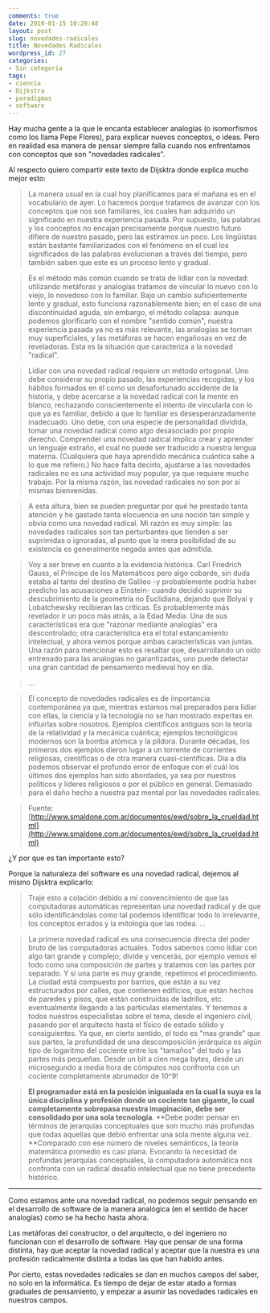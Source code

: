 ```yaml
---
comments: true
date: 2010-01-15 10:20:48
layout: post
slug: novedades-radicales
title: Novedades Radicales
wordpress_id: 27
categories:
- Sin categoría
tags:
- ciencia
- Dijkstra
- paradigmas
- software
---
```


Hay mucha gente a la que le encanta establecer analogías (o isomorfismos como los llama Pepe Flores), para explicar nuevos conceptos, o ideas. Pero en realidad esa manera de pensar siempre falla cuando nos enfrentamos con conceptos que son "novedades radicales".

Al respecto quiero compartir este texto de Dijsktra donde explica mucho mejor esto:

  


> La manera usual en la cual hoy planificamos para el mañana es en el vocabulario de ayer. Lo hacemos porque tratamos de avanzar con los conceptos que nos son familiares, los cuales han adquirido un significado en nuestra experiencia pasada. Por supuesto, las palabras y los conceptos no encajan precisamente porque nuestro futuro difiere de nuestro pasado, pero las estiramos un poco. Los lingüistas están bastante familiarizados con el fenómeno en el cual los significados de las palabras evolucionan a través del tiempo, pero también saben que este es un proceso lento y gradual.

> Es el método más común cuando se trata de lidiar con la novedad: utilizando metáforas y analogías tratamos de vincular lo nuevo con lo viejo, lo novedoso con lo familiar. Bajo un cambio suficientemente lento y gradual, esto funciona razonablemente bien; en el caso de una discontinuidad aguda, sin embargo, el método colapsa: aunque podemos glorificarlo con el nombre "sentido común", nuestra experiencia pasada ya no es más relevante, las analogías se tornan muy superficiales, y las metáforas se hacen engañosas en vez de reveladoras. Esta es la situación que caracteriza a la novedad "radical".

> Lidiar con una novedad radical requiere un método ortogonal. Uno debe considerar su propio pasado, las experiencias recogidas, y los hábitos formados en él como un desafortunado accidente de la historia, y debe acercarse a la novedad radical con la mente en blanco, rechazando conscientemente el intento de vincularla con lo que ya es familiar, debido a que lo familiar es desesperanzadamente inadecuado. Uno debe, con una especie de personalidad dividida, tomar una novedad radical como algo desasociado por propio derecho. Comprender una novedad radical implica crear y aprender un lenguaje extraño, el cual no puede ser traducido a nuestra lengua materna. (Cualquiera que haya aprendido mecánica cuántica sabe a lo que me refiero.) No hace falta decirlo, ajustarse a las novedades radicales no es una actividad muy popular, ya que requiere mucho trabajo. Por la misma razón, las novedad radicales no son por sí mismas bienvenidas.

> A esta altura, bien se pueden preguntar por qué he prestado tanta atención y he gastado tanta elocuencia en una noción tan simple y obvia como una novedad radical. Mi razón es muy simple: las novedades radicales son tan perturbantes que tienden a ser suprimidas o ignoradas, al punto que la mera posibilidad de su existencia es generalmente negada antes que admitida.

> Voy a ser breve en cuanto a la evidencia histórica. Carl Friedrich Gauss, el Príncipe de los Matemáticos pero algo cobarde, sin duda estaba al tanto del destino de Galileo -y probablemente podría haber predicho las acusaciones a Einstein- cuando decidió suprimir su descubrimiento de la geometría no Euclidiana, dejando que Bolyai y Lobatchewsky recibieran las críticas. Es probablemente más revelador ir un poco más atrás, a la Edad Media. Una de sus características era que "razonar mediante analogías" era descontrolado; otra característica era el total estancamiento intelectual, y ahora vemos porque ambas características van juntas. Una razón para mencionar esto es resaltar que, desarrollando un oído entrenado para las analogías no garantizadas, uno puede detectar una gran cantidad de pensamiento medieval hoy en día.

>   


> ...

>   


> El concepto de novedades radicales es de importancia contemporánea ya que, mientras estamos mal preparados para lidiar con ellas, la ciencia y la tecnología no se han mostrado expertas en influirlas sobre nosotros. Ejemplos científicos antiguos son la teoría de la relatividad y la mecánica cuántica; ejemplos tecnológicos modernos son la bomba atómica y la píldora. Durante décadas, los primeros dos ejemplos dieron lugar a un torrente de corrientes religiosas, científicas o de otra manera cuasi-científicas. Día a día podemos observar el profundo error de enfoque con el cuál los últimos dos ejemplos han sido abordados, ya sea por nuestros políticos y líderes religiosos o por el público en general. Demasiado para el daño hecho a nuestra paz mental por las novedades radicales.

>   


  


> Fuente: [http://www.smaldone.com.ar/documentos/ewd/sobre_la_crueldad.html](http://www.smaldone.com.ar/documentos/ewd/sobre_la_crueldad.html)

>   


¿Y por que es tan importante esto?

Porque la naturaleza del software es una novedad radical, dejemos al mismo Dijsktra explicarlo:

  


> Traje esto a colación debido a mi convencimiento de que las computadoras automáticas representan una novedad radical y de que sólo identificándolas como tal podemos identificar todo lo irrelevante, los conceptos errados y la mitología que las rodea. ...

> La primera novedad radical es una consecuencia directa del poder bruto de las computadoras actuales. Todos sabemos como lidiar con algo tan grande y complejo; divide y vencerás, por ejemplo vemos el todo como una composición de partes y tratamos con las partes por separado. Y si una parte es muy grande, repetimos el procedimiento. La ciudad está compuesto por barrios, que están a su vez estructurados por calles, que contienen edificios, que están hechos de paredes y pisos, que están construidas de ladrillos, etc. eventualmente llegando a las partículas elementales. Y tenemos a todos nuestros especialistas sobre el tema, desde el ingeniero civil, pasando por el arquitecto hasta el físico de estado sólido y consiguientes. Ya que, en cierto sentido, el todo es "mas grande" que sus partes, la profundidad de una descomposición jerárquica es algún tipo de logaritmo del cociente entre los "tamaños" del todo y las partes más pequeñas. Desde un bit a cien mega bytes, desde un microsegundo a media hora de cómputos nos confronta con un cociente completamente abrumador de 10^9!

> **El programador está en la posición inigualada en la cual la suya es la única disciplina y profesión donde un cociente tan gigante, lo cual completamente sobrepasa nuestra imaginación, debe ser consolidado por una sola tecnología**. **Debe poder pensar en términos de jerarquías conceptuales que son mucho más profundas que todas aquellas que debió enfrentar una sola mente alguna vez. **Comparado con ese número de niveles semánticos, la teoría matemática promedio es casi plana. Evocando la necesidad de profundas jerarquías conceptuales, la computadora automática nos confronta con un radical desafío intelectual que no tiene precedente histórico.

****

Como estamos ante una novedad radical, no podemos seguir pensando en el desarrollo de software de la manera analógica (en el sentido de hacer analogías) como se ha hecho hasta ahora.

  


Las metáforas del constructor, o del arquitecto, o del ingeniero no funcionan con el desarrollo de software. Hay que pensar de una forma distinta, hay que aceptar la novedad radical y aceptar que la nuestra es una profesión radicalmente distinta a todas las que han habido antes.

  


Por cierto, estas novedades radicales se dan en muchos campos del saber, no solo en la informática. Es tiempo de dejar de estar atado a formas graduales de pensamiento, y empezar a asumir las novedades radicales en nuestros campos.

